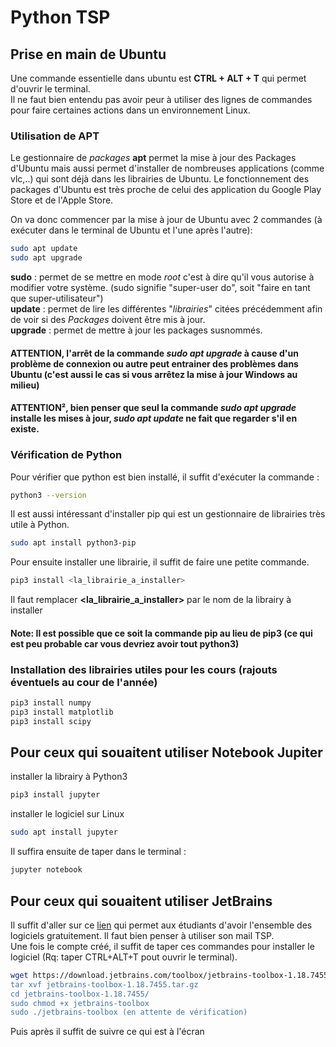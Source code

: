 # Python TSP
  
## Prise en main de Ubuntu
Une commande essentielle dans ubuntu est **CTRL + ALT + T** qui permet d'ouvrir le terminal.  
Il ne faut bien entendu pas avoir peur à utiliser des lignes de commandes pour faire certaines actions dans un environnement Linux.  
  
### Utilisation de APT
Le gestionnaire de *packages* **apt** permet la mise à jour des Packages d'Ubuntu mais aussi permet d'installer de nombreuses applications (comme vlc,..) qui sont déjà dans les librairies de Ubuntu. Le fonctionnement des packages d'Ubuntu est très proche de celui des application du Google Play Store et de l'Apple Store.
  
On va donc commencer par la mise à jour de Ubuntu avec 2 commandes (à exécuter dans le terminal de Ubuntu et l'une après l'autre):
``` sh
sudo apt update
sudo apt upgrade
```

**sudo** : permet de se mettre en mode *root* c'est à dire qu'il vous autorise à modifier votre système. (sudo signifie "super-user do", soit "faire en tant que super-utilisateur")  
**update** : permet de lire les différentes "*librairies*" citées précédemment afin de voir si des *Packages* doivent être mis à jour.  
**upgrade** : permet de mettre à jour les packages susnommés.  
#### ATTENTION, l'arrêt de la commande *sudo apt upgrade* à cause d'un problème de connexion ou autre peut entrainer des problèmes dans Ubuntu (c'est aussi le cas si vous arrêtez la mise à jour Windows au milieu)  
#### ATTENTION², bien penser que seul la commande *sudo apt upgrade* installe les mises à jour, *sudo apt update* ne fait que regarder s'il en existe.

### Vérification de Python
Pour vérifier que python est bien installé, il suffit d'exécuter la commande :
``` sh
python3 --version
```
Il est aussi intéressant d'installer pip qui est un gestionnaire de librairies très utile à Python.
``` sh
sudo apt install python3-pip
```
Pour ensuite installer une librairie, il suffit de faire une petite commande.
``` sh
pip3 install <la_librairie_a_installer>
```  
Il faut remplacer **<la_librairie_a_installer>** par le nom de la librairy à installer
#### Note: Il est possible que ce soit la commande pip au lieu de pip3 (ce qui est peu probable car vous devriez avoir tout python3)
### Installation des librairies utiles pour les cours (rajouts éventuels au cour de l'année)
``` sh
pip3 install numpy
pip3 install matplotlib
pip3 install scipy
```
## Pour ceux qui souaitent utiliser Notebook Jupiter
installer la librairy à Python3
``` sh
pip3 install jupyter
```
installer le logiciel sur Linux
``` sh
sudo apt install jupyter
```
Il suffira ensuite de taper dans le terminal : 
``` sh
jupyter notebook
```
## Pour ceux qui souaitent utiliser JetBrains
Il suffit d'aller sur ce [lien](https://www.jetbrains.com/shop/eform/students) qui permet aux étudiants d'avoir l'ensemble des logiciels gratuitement. Il faut bien penser à utiliser son mail TSP.  
Une fois le compte créé, il suffit de taper ces commandes pour installer le logiciel (Rq: taper CTRL+ALT+T pout ouvrir le terminal).
``` sh
wget https://download.jetbrains.com/toolbox/jetbrains-toolbox-1.18.7455.tar.gz (permet de télécharger l'installateur)
tar xvf jetbrains-toolbox-1.18.7455.tar.gz
cd jetbrains-toolbox-1.18.7455/
sudo chmod +x jetbrains-toolbox
sudo ./jetbrains-toolbox (en attente de vérification)
```
Puis après il suffit de suivre ce qui est à l'écran


